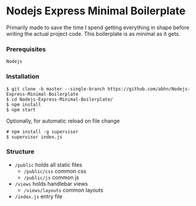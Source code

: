 # Nodejs Express Minimal Boilerplate

Primarily made to save the time I spend getting everything in shape before writing the actual project code. This boilerplate is as minimal as it gets.

### Prerequisites
```
Nodejs
```

### Installation
```
$ git clone -b master --single-branch https://github.com/abhn/Nodejs-Express-Minimal-Boilerplate
$ cd Nodejs-Express-Minimal-Boilerplate/
$ npm install
$ npm start
```
Optionally, for automatic reload on file change
```
# npm install -g supervisor
$ supervisor index.js
```

### Structure
- `/public` holds all static files
  - `/public/css` common css
  - `/public/js` common js
- `/views` holds handlebar views
  - `/views/layouts` common layouts
- `/index.js` entry file
